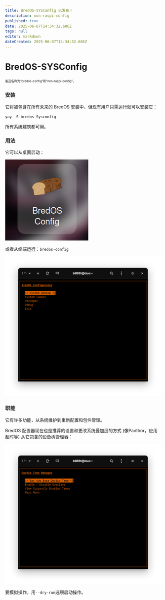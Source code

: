 ```yaml
---
title: BredOS-SYSConfig 已发布！
description: non-raspi-config
published: true
date: 2025-06-07T14:34:32.606Z
tags: null
editor: markdown
dateCreated: 2025-06-07T14:34:32.606Z
---
```


# BredOS-SYSConfig

<sup><sub>备选名称为“bredos-config”和“non-raspi-config”。</sub></sup>

### 安装

它将被包含在所有未来的 BredOS 安装中，但现有用户只需运行就可以安装它：

```
yay -S bredos-Sysconfig
```

所有系统建筑都可用。

### 用法

它可以从桌面启动：

![sysconf-desk.png](/sysconf-desk.png)

或者从终端运行：`bredos-config`

![sysconf-main.png](/sysconf-main.png)

### 职能

它有许多功能，从系统维护到重新配置和包件管理。

BredOS 配置器现在也是推荐的设置和更改系统叠加层的方式 (像Panthor，应用超时等) 从它包含的设备树管理器：

![sysconf-dt.png](/sysconf-dt.png)

要模拟操作，用`--dry-run`选项启动操作。